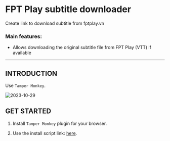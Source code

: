 # FPT Play subtitle downloader

Create link to download subtitle from fptplay.vn

### Main features:

- Allows downloading the original subtitle file from FPT Play (VTT) if available

---

## INTRODUCTION

Use `Tamper Monkey`.

![2023-10-29](https://i.ibb.co/BZ96Q3d/Screenshot-2023-12-07-231031.png)

## GET STARTED

1. Install `Tamper Monkey` plugin for your browser.

2. Use the install script link: [here](https://github.com/thanhnguyenq/fpt-play-subtitle-download-plugin/raw/main/download.user.js).
